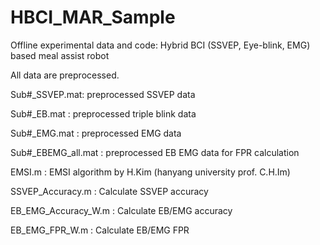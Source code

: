 # HBCI_MAR_Sample
Offline experimental data and code: Hybrid BCI (SSVEP, Eye-blink, EMG) based meal assist robot

All data are preprocessed.

Sub#_SSVEP.mat: preprocessed SSVEP data

Sub#_EB.mat : preprocessed triple blink data

Sub#_EMG.mat : preprocessed EMG data

Sub#_EBEMG_all.mat : preprocessed EB EMG data for FPR calculation

EMSI.m : EMSI algorithm by H.Kim (hanyang university prof. C.H.Im)

SSVEP_Accuracy.m : Calculate SSVEP accuracy

EB_EMG_Accuracy_W.m : Calculate EB/EMG accuracy

EB_EMG_FPR_W.m : Calculate EB/EMG FPR

